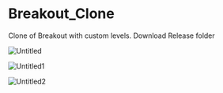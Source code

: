 # Breakout_Clone
 Clone of Breakout with custom levels.
 Download Release folder 
 
![Untitled](https://user-images.githubusercontent.com/35128994/130320186-293fe865-9be7-47bd-a487-221e990ca691.png)




![Untitled1](https://user-images.githubusercontent.com/35128994/130320436-f29d7ca8-be09-46c9-86ed-dc3996aaf634.png)




![Untitled2](https://user-images.githubusercontent.com/35128994/130320437-8fcf4d57-c0b5-4b02-be4e-d2deefab0f55.png)

